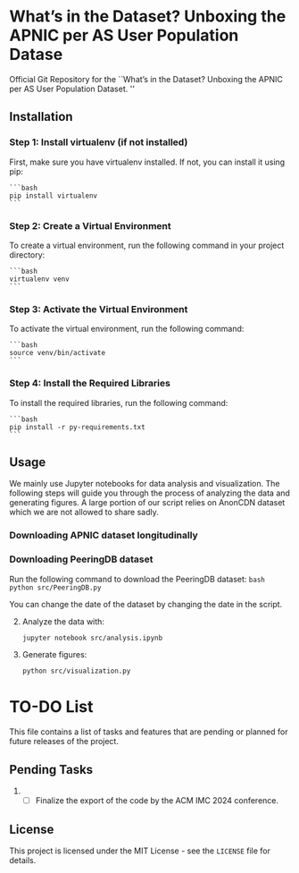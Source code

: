 # What’s in the Dataset? Unboxing the APNIC per AS User Population Datase
Official Git Repository for the  ``What’s in the Dataset? Unboxing the APNIC per AS User Population Dataset. ''

## Installation
### Step 1: Install virtualenv (if not installed)

First, make sure you have virtualenv installed. If not, you can install it using pip:
    
    ```bash
    pip install virtualenv
    ```
### Step 2: Create a Virtual Environment

To create a virtual environment, run the following command in your project directory:

    ```bash
    virtualenv venv
    ```
### Step 3: Activate the Virtual Environment

To activate the virtual environment, run the following command:

    ```bash
    source venv/bin/activate
    ```

### Step 4: Install the Required Libraries

To install the required libraries, run the following command:

    ```bash
    pip install -r py-requirements.txt
    ```

## Usage
We mainly use Jupyter notebooks for data analysis and visualization. The following steps will guide you through the process of analyzing the data and generating figures.
A large portion of our script relies on AnonCDN dataset which we are not allowed to share sadly. 

### Downloading APNIC dataset longitudinally 

### Downloading PeeringDB dataset 

Run the following command to download the PeeringDB dataset:
    ```bash
    python src/PeeringDB.py
    ```

You can change the date of the dataset by changing the date in the script.



2. Analyze the data with:
    ```bash
    jupyter notebook src/analysis.ipynb
    ```
3. Generate figures:
    ```bash
    python src/visualization.py
   ```


# TO-DO List

This file contains a list of tasks and features that are pending or planned for future releases of the project.

## Pending Tasks

1. 
   - [ ] Finalize the export of the code by the ACM IMC 2024 conference.

## License
This project is licensed under the MIT License - see the `LICENSE` file for details.


